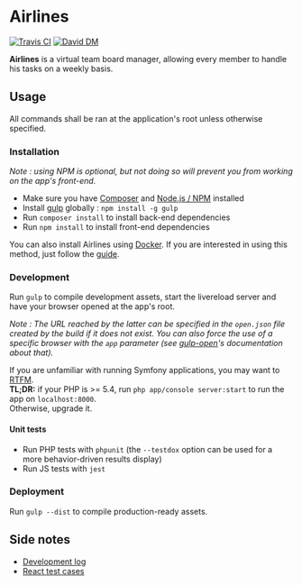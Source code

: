 # Airlines

[![Travis CI](https://travis-ci.org/neemzy/airlines.svg)](https://travis-ci.org/neemzy/airlines)
[![David DM](https://david-dm.org/neemzy/airlines/dev-status.svg)](https://david-dm.org/neemzy/airlines#info=devDependencies)

**Airlines** is a virtual team board manager, allowing every member to handle his tasks on a weekly basis.

## Usage

All commands shall be ran at the application's root unless otherwise specified.

### Installation

*Note : using NPM is optional, but not doing so will prevent you from working on the app's front-end.*

- Make sure you have [Composer](https://getcomposer.org/download/) and [Node.js / NPM](https://docs.npmjs.com/getting-started/installing-node) installed
- Install [gulp](http://gulpjs.com/) globally : `npm install -g gulp`
- Run `composer install` to install back-end dependencies
- Run `npm install` to install front-end dependencies

You can also install Airlines using [Docker](https://www.docker.com/). If you are interested in using this method, just
follow the [guide](doc/docker_installation.md).

### Development

Run `gulp` to compile development assets, start the livereload server and have your browser opened at the app's root.

*Note : The URL reached by the latter can be specified in the `open.json` file created by the build if it does not exist. You can also force the use of a specific browser with the `app` parameter (see [gulp-open](https://www.npmjs.com/package/gulp-open)'s documentation about that).*

If you are unfamiliar with running Symfony applications, you may want to [RTFM](http://symfony.com/doc/current/cookbook/configuration/web_server_configuration.html).  
**TL;DR:** if your PHP is >= 5.4, run `php app/console server:start` to run the app on `localhost:8000`.  
Otherwise, upgrade it.

#### Unit tests

- Run PHP tests with `phpunit` (the `--testdox` option can be used for a more behavior-driven results display)
- Run JS tests with `jest`

### Deployment

Run `gulp --dist` to compile production-ready assets.

## Side notes

- [Development log](doc/log.md)
- [React test cases](doc/testing.md)

